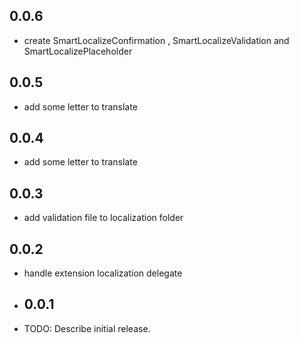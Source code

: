 ## 0.0.6
* create SmartLocalizeConfirmation , SmartLocalizeValidation and SmartLocalizePlaceholder

## 0.0.5
* add some letter to translate

## 0.0.4
* add some letter to translate

## 0.0.3
* add validation file to localization folder

## 0.0.2
* handle extension localization delegate

* ## 0.0.1
* TODO: Describe initial release.
